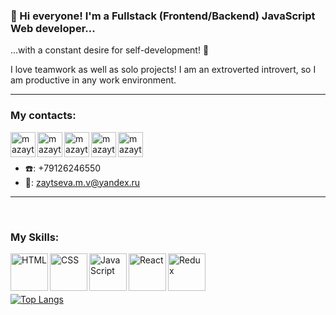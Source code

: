 ### 👋 Hi everyone! I'm a Fullstack (Frontend/Backend) JavaScript Web developer...
...with a constant desire for self-development! 💪

I love teamwork as well as solo projects! I am an extroverted introvert, so I am productive in any work environment.
____

### My contacts:

[<img align="left" alt="mazaytsevs | LinkedIn" width="40px" src="https://img.icons8.com/color/344/linkedin-circled--v3.png" />][linkedin]
[<img align="left" alt="mazaytsevs | Telegram" width="40px" src="https://img.icons8.com/fluency/48/000000/telegram-app.png" />][telegram]
[<img align="left" alt="mazaytsevs | WA" width="40px" src="https://img.icons8.com/color/344/whatsapp--v5.png" />][WA]
[<img align="left" alt="mazaytsevs | Instagram" width="40px" src="https://img.icons8.com/fluency/48/000000/instagram-new.png" />][instagram]
[<img align="left" alt="mazaytsevs | VK" width="40px" src="https://img.icons8.com/color/344/vk-com.png" />][vk]
<br/>
<br/>

- ☎️: +79126246550
- 📩: zaytseva.m.v@yandex.ru


____

<!-- ![Anurag's GitHub stats](https://github-readme-stats.vercel.app/api?username=mazaytsevs&show_icons=true&theme=radical) -->
<br/>

### My Skills:

<img align="left" alt="HTML" width="60px" src="https://img.icons8.com/color/344/html-5--v1.png" />
<img align="left" alt="CSS" width="60px" src="https://img.icons8.com/color/344/css3.png" />
<img align="left" alt="JavaScript" width="60px" src="https://img.icons8.com/color/344/javascript--v2.png" />
<img align="left" alt="React" width="60px" src="https://img.icons8.com/color/344/react-native.png" />
<img align="left" alt="Redux" width="60px" src="https://img.icons8.com/color/344/redux.png" />
<!-- [<img align="left" alt="skill" width="60px" src="" />]
[<img align="left" alt="skill" width="60px" src="" />]
[<img align="left" alt="skill" width="60px" src="" />] -->
<br/>
<br/>
<br/>


[![Top Langs](https://github-readme-stats.vercel.app/api/top-langs/?username=mazaytsevs&layout=compact&theme=radical)](https://github.com/anuraghazra/github-readme-stats)


[resume]: https://drive.google.com/file/d/1fimloQQ7aPQDQ1kvQda6bTDQsP9zl313/view?usp=sharing
[resumeHH]: https://hh.ru/resume/e74a53f2ff095f7dfb0039ed1f657455356546
[linkedin]: https://linkedin.com/in/mazaytsevs
[telegram]: https://t.me/mazay_tseva 
[instagram]: https://www.instagram.com/mazay_tseva
[git]: https://github.com/mazaytsevs
[VK]: https://vk.com/mazay_tseva
[WA]: https://wa.me/79126246550

